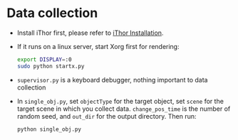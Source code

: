 # Data collection

- Install iThor first, please refer to [iThor Installation](https://ai2thor.allenai.org/ithor/documentation/#installation).

- If it runs on a linux server, start Xorg first for rendering:

  ```bash
  export DISPLAY=:0
  sudo python startx.py
  ```
- `supervisor.py` is a keyboard debugger, nothing important to data collection

- In `single_obj.py`, set `objectType` for the target object, set `scene` for the target scene in which you collect data. `change_pos_time` is the number of random seed, and `out_dir` for the output directory. Then run:

  ```bash
  python single_obj.py
  ```

  